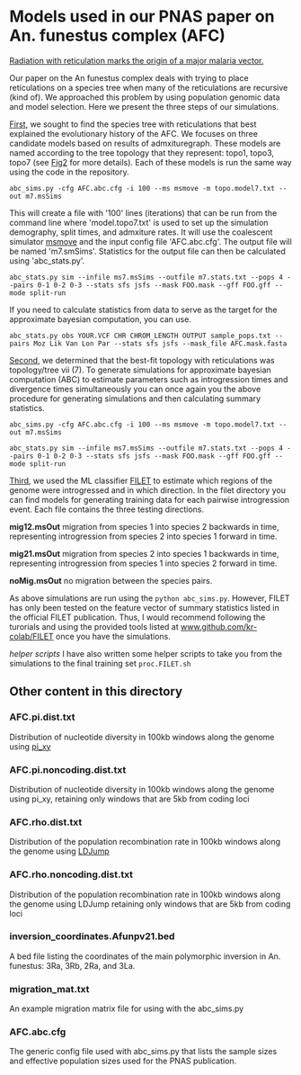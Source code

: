 # Models used in our PNAS paper on An. funestus complex (AFC)
[Radiation with reticulation marks the origin of a major malaria vector.](LINK)

Our paper on the An funestus complex deals with trying to place reticulations on a species tree when many of the reticulations are recursive (kind of). We approached this problem by using population genomic data and model selection. Here we present the three steps of our simulations.

[First](abcrf), we sought to find the species tree with reticulations that best explained the evolutionary history of the AFC. We focuses on three candidate models based on results of admxituregraph. These models are named according to the tree topology that they represent: topo1, topo3, topo7 (see [Fig2](LINK) for more details). Each of these models is run the same way using the code in the repository.  

`abc_sims.py -cfg AFC.abc.cfg -i 100 --ms msmove -m topo.model7.txt --out m7.msSims`

This will create a file with '100' lines (iterations) that can be run from the command line where 'model.topo7.txt' is used to set up the simulation demography, split times, and admxiture rates. It will use the coalescent simulator [msmove](https://github.com/geneva/msmove) and the input config file 'AFC.abc.cfg'. The output file will be named 'm7.smSims'. Statistics for the output file can then be calculated using 'abc_stats.py'.  

`abc_stats.py sim --infile ms7.msSims --outfile m7.stats.txt --pops 4 --pairs 0-1 0-2 0-3 --stats sfs jsfs --mask FOO.mask --gff FOO.gff --mode split-run`

If you need to calculate statistics from data to serve as the target for the approximate bayesian computation, you can use.  

`abc_stats.py obs YOUR.VCF CHR CHROM_LENGTH OUTPUT sample_pops.txt --pairs Moz Lik Van Lon Par --stats sfs jsfs --mask_file AFC.mask.fasta`


[Second](abc_tree7), we determined that the best-fit topology with reticulations was topology/tree vii (7). To generate simulations for approximate bayesian computation (ABC) to estimate parameters such as introgression times and divergence times simultaneously you can once again you the above procedure for generating simulations and then calculating summary statistics.  

`abc_sims.py -cfg AFC.abc.cfg -i 100 --ms msmove -m topo.model7.txt --out m7.msSims`

`abc_stats.py sim --infile ms7.msSims --outfile m7.stats.txt --pops 4 --pairs 0-1 0-2 0-3 --stats sfs jsfs --mask FOO.mask --gff FOO.gff --mode split-run`


[Third](filet), we used the ML classifier [FILET](https://journals.plos.org/plosgenetics/article?id=10.1371/journal.pgen.1007341) to estimate which regions of the genome were introgressed and in which direction. In the filet directory you can find models for generating training data for each pairwise introgression event. Each file contains the three testing directions.

**mig12.msOut** migration from species 1 into species 2 backwards in time, representing introgression from species 2 into species 1 forward in time.

**mig21.msOut** migration from species 2 into species 1 backwards in time, representing introgression from species 1 into species 2 forward in time.

**noMig.msOut** no migration between the species pairs.

As above simulations are run using the `python abc_sims.py`. However, FILET has only been tested on the feature vector of summary statistics listed in the official FILET publication. Thus, I would recommend following the turorials and using the provided tools listed at www.github.com/kr-colab/FILET once you have the simulations.

*helper scripts* I have also written some helper scripts to take you from the simulations to the final training set `proc.FILET.sh`


## Other content in this directory

### AFC.pi.dist.txt
Distribution of nucleotide diversity in 100kb windows along the genome using [pi_xy](LINK)
### AFC.pi.noncoding.dist.txt
Distribution of nucleotide diversity in 100kb windows along the genome using pi_xy, retaining only windows that are 5kb from coding loci
### AFC.rho.dist.txt
Distribution of the population recombination rate in 100kb windows along the genome using [LDJump](LINK)
### AFC.rho.noncoding.dist.txt
Distribution of the population recombination rate in 100kb windows along the genome using LDJump retaining only windows that are 5kb from coding loci
### inversion_coordinates.Afunpv21.bed
A bed file listing the coordinates of the main polymorphic inversion in An. funestus: 3Ra, 3Rb, 2Ra, and 3La.
### migration_mat.txt
An example migration matrix file for using with the abc_sims.py
### AFC.abc.cfg
The generic config file used with abc_sims.py that lists the sample sizes and effective population sizes used for the PNAS publication.
